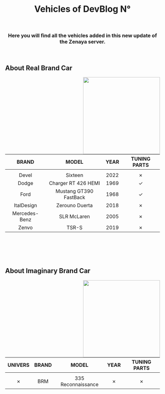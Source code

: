 
<h1 align="center"><b>Vehicles of DevBlog N°</b></h1>
<br>
<h3 align="center"><b>Here you will find all the vehicles added in this new update of the Zenaya server.</b></h3>
<br>
	
## **About Real Brand Car**
<div>
<picture><img align="right" src="https://designeya.fr/webroot/images/github_zenaya_for_real_veh.svg" width = 250px></picture>

<br>

|BRAND|MODEL|YEAR|TUNING PARTS|
|:----:|:----:|:----:|:----:|
| |
|Devel|Sixteen|2022|✗|
|Dodge|Charger RT 426 HEMI|1969|✓|
|Ford|Mustang GT390 FastBack|1968|✓|
|ItalDesign|Zerouno Duerta|2018|✗|
|Mercedes-Benz|SLR McLaren|2005|✗|
|Zenvo|TSR-S|2019|✗|
</div>
<br><br><br><br>
	
## **About Imaginary Brand Car**
<div>
<picture><img align="right" src="https://designeya.fr/webroot/images/github_zenaya_for_imaginary.svg" width = 250px></picture>

<br>

|UNIVERS|BRAND|MODEL|YEAR|TUNING PARTS|
|:----:|:----:|:----:|:----:|:----:|
| |
|✗|BRM|335 Reconnaissance|✗|✗|
</div>
<br><br><br><br>

